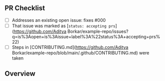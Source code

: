 <!-- 👋 Hi, thanks for sending a PR to example-repo! 💖.
Please fill out all fields below and make sure each item is true and [x] checked.
Otherwise we may not be able to review your PR. -->

## PR Checklist

- [ ] Addresses an existing open issue: fixes #000
- [ ] That issue was marked as [`status: accepting prs`](https://github.com/Aditya Borkar/example-repo/issues?q=is%3Aopen+is%3Aissue+label%3A%22status%3A+accepting+prs%22)
- [ ] Steps in [CONTRIBUTING.md](https://github.com/Aditya Borkar/example-repo/blob/main/.github/CONTRIBUTING.md) were taken

## Overview

<!-- Description of what is changed and how the code change does that. -->
